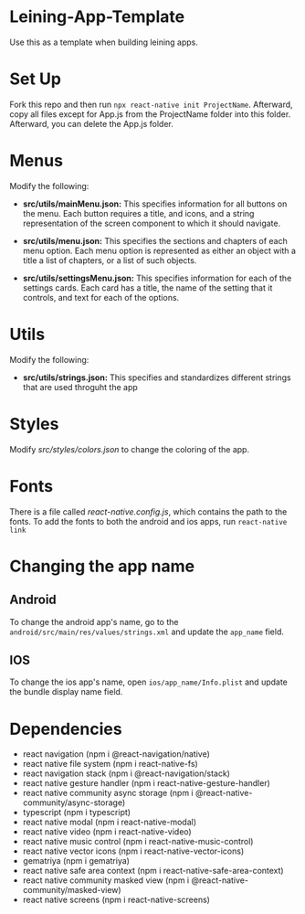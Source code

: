 # Leining-App-Template
Use this as a template when building leining apps.

# Set Up
Fork this repo and then run `npx react-native init ProjectName`. Afterward, copy all files except for App.js from the ProjectName folder into this folder. Afterward, you can delete the App.js folder.

# Menus
Modify the following:
- **src/utils/mainMenu.json:** This specifies information for all buttons on the menu. Each button requires a title, and icons, and a string representation of the screen component to which it should navigate.

- **src/utils/menu.json:** This specifies the sections and chapters of each menu option. Each menu option is represented as either an object with a title a list of chapters, or a list of such objects.

- **src/utils/settingsMenu.json:** This specifies information for each of the settings cards. Each card has a title, the name of the setting that it controls, and text for each of the options.

# Utils
Modify the following:
- **src/utils/strings.json:** This specifies and standardizes different strings that are used throguht the app

# Styles
Modify *src/styles/colors.json* to change the coloring of the app.

# Fonts
There is a file called *react-native.config.js*, which contains the path to the fonts. To add the fonts to both the android and ios apps, run `react-native link`

# Changing the app name
## Android
To change the android app's name, go to the `android/src/main/res/values/strings.xml` and update the `app_name` field.

## IOS
To change the ios app's name, open `ios/app_name/Info.plist` and update the bundle display name field.

# Dependencies
- react navigation (npm i @react-navigation/native)
- react native file system (npm i react-native-fs)
- react navigation stack (npm i @react-navigation/stack)
- react native gesture handler (npm i react-native-gesture-handler)
- react native community async storage (npm i @react-native-community/async-storage)
- typescript (npm i typescript)
- react native modal (npm i react-native-modal)
- react native video (npm i react-native-video)
- react native music control (npm i react-native-music-control)
- react native vector icons (npm i react-native-vector-icons)
- gematriya (npm i gematriya)
- react native safe area context (npm i react-native-safe-area-context)
- react native community masked view (npm i @react-native-community/masked-view)
- react native screens (npm i react-native-screens)
